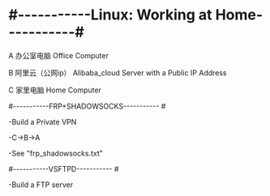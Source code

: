 # #-----------Linux: Working at Home-----------#

A 办公室电脑 Office Computer

B 阿里云（公网ip） Alibaba_cloud Server with a Public IP Address

C 家里电脑 Home Computer

#-----------FRP+SHADOWSOCKS----------- #

-Build a Private VPN

-C->B->A

-See "frp_shadowsocks.txt"

#-----------VSFTPD----------- #

-Build a FTP server



